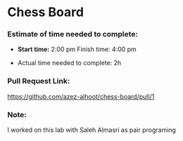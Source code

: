 # Chess Board

### Estimate of time needed to complete:

* **Start time:** 2:00 pm Finish time: 4:00 pm

* Actual time needed to complete: 2h

### Pull Request Link:

https://github.com/azez-alhoot/chess-board/pull/1

### Note:

I worked on this lab with Saleh Almasri as pair programing